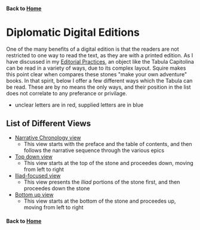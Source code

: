 #### Back to [Home](https://brclar15.github.io/tabulaCapitolina/)

# Diplomatic Digital Editions

One of the many benefits of a digital edition is that the readers are not restricted to one way to read the text, as they are with a printed edition. As I have discussed in my [Editorial Practices](editPractices.md), an object like the Tabula Capitolina can be read in a variety of ways, due to its complex layout. Squire makes this point clear when compares these stones "make your own adventure" books. In that spirit, below I offer a few different ways which the Tabula can be read. These are by no means the only ways, and their position in the list does not correlate to any preferance or privilage. 
  - unclear letters are in red, supplied letters are in blue

## List of Different Views


- [Narrative Chronology view](http://htmlpreview.github.io/?https://github.com/brclar15/tabulaCapitolina/blob/master/editions/tabCaptFinal.html)
  - This view starts with the preface and the table of contents, and then follows the narrative sequence through the various epics
- [Top down view](http://htmlpreview.github.io/?https://github.com/brclar15/tabulaCapitolina/blob/master/editions/topDown.html)
  - This view starts at the top of the stone and proceedes down, moving from left to right
- [Iliad-focused view](http://htmlpreview.github.io/?https://github.com/brclar15/tabulaCapitolina/blob/master/editions/iliadFocused.html)
  - This view presents the *Iliad* portions of the stone first, and then proceedes down the stone
- [Bottom up view](http://htmlpreview.github.io/?https://github.com/brclar15/tabulaCapitolina/blob/master/tabulaEdition.hmtl)
  - This view starts at the bottom of the stone and proceedes up, moving from left to right



















#### Back to [Home](https://brclar15.github.io/tabulaCapitolina/)
